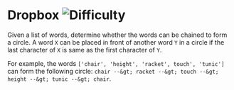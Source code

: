 # Dropbox ![Difficulty](https://img.shields.io/badge/-MEDIUM-yellow)
	
Given a list of words, determine whether the words can be chained to form a circle. A word `X` can be placed in front of another word `Y` in a circle if the last character of `X` is same as the first character of `Y`.
	
For example, the words `['chair', 'height', 'racket', touch', 'tunic']` can form the following circle: `chair --&gt; racket --&gt; touch --&gt; height --&gt; tunic --&gt; chair`.
	

